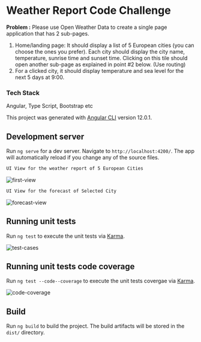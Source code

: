 # Weather Report Code Challenge 

**Problem :**
Please use Open Weather Data to create a single page application that has 2 sub-pages.
1. Home/landing page: It should display a list of 5 European cities (you can choose the
ones you prefer). Each city should display the city name, temperature, sunrise time
and sunset time. Clicking on this tile should open another sub-page as explained in
point #2 below. (Use routing)
2. For a clicked city, it should display temperature and sea level for the next 5 days at
9:00.

### Tech Stack

Angular, Type Script, Bootstrap etc

This project was generated with [Angular CLI](https://github.com/angular/angular-cli) version 12.0.1.

## Development server

Run `ng serve` for a dev server. Navigate to `http://localhost:4200/`. The app will automatically reload if you change any of the source files.

```sh
UI View for the weather report of 5 European Cities
```
![first-view](https://user-images.githubusercontent.com/53008196/123378615-a091d300-d5aa-11eb-8856-34d71b461da6.JPG)


```sh
UI View for the forecast of Selected City
```
![forecast-view](https://user-images.githubusercontent.com/53008196/123378713-b7d0c080-d5aa-11eb-852a-cbdd3cb03922.JPG)

## Running unit tests

Run `ng test` to execute the unit tests via [Karma](https://karma-runner.github.io).

![test-cases](https://user-images.githubusercontent.com/53008196/123378776-cdde8100-d5aa-11eb-87f0-98dc6fe40f73.JPG)

## Running unit tests code coverage

Run `ng test --code--coverage` to execute the unit tests covergae via [Karma](https://karma-runner.github.io).

![code-coverage](https://user-images.githubusercontent.com/53008196/123378969-0b430e80-d5ab-11eb-8aaf-07b4b9287b78.JPG)


## Build

Run `ng build` to build the project. The build artifacts will be stored in the `dist/` directory.

